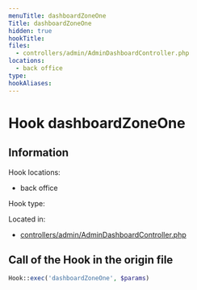 ```yaml
---
menuTitle: dashboardZoneOne
Title: dashboardZoneOne
hidden: true
hookTitle: 
files:
  - controllers/admin/AdminDashboardController.php
locations:
  - back office
type: 
hookAliases:
---
```


# Hook dashboardZoneOne

## Information

Hook locations: 
  - back office

Hook type: 

Located in: 
  - [controllers/admin/AdminDashboardController.php](https://github.com/PrestaShop/PrestaShop/blob/8.0.x/controllers/admin/AdminDashboardController.php)

## Call of the Hook in the origin file

```php
Hook::exec('dashboardZoneOne', $params)
```